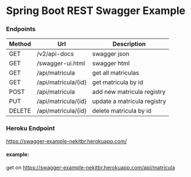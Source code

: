 # Spring Boot REST Swagger Example

### Endpoints

|Method | 	Url		| 	Description |
|-------| ------- | ----------- |
|GET| /v2/api-docs|         	swagger json|
|GET|/swagger-ui.html|      	swagger html|
|GET|/api/matricula|        	get all matriculas|
|GET|/api/matricula/{id}|   	get matricula by id|
|POST|/api/matricula|       	add new matricula registry|
|PUT|/api/matricula/{id}|   	update a matricula registry|
|DELETE|/api/matricula/{id}| 	delete matricula by id|


### Heroku Endpoint
https://swagger-example-nekitbr.herokuapp.com/

#### example:
get on https://swagger-example-nekitbr.herokuapp.com/api/matricula
